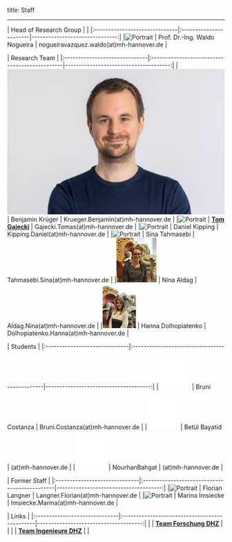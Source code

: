 title: Staff
- - - 
| Head of Research Group                                   |                                      |
|:------------------------------|:-----------------------|-------------------------------:|
|![Portrait](staff/Nogueiraklein.jpg) | Prof. Dr.-Ing. Waldo Nogueira | nogueiravazquez.waldo(at)mh-hannover.de   |
 
| Research Team                                                                                                      |
|:------------------------------|:----------------------------------------------|--------------------------------------:|
|![Portrait](staff/Krueger.jpg) | Benjamin Krüger        | Krueger.Benjamin(at)mh-hannover.de |
|![Portrait](staff/Gajecki.jpg)	| **[Tom Gajecki](https://www.vianna.de/01_workgroups/nogueira/projects/binom.html)**				 | Gajecki.Tomas(at)mh-hannover.de	   |
|![Portrait](staff/Alrutz.jpg)	| Daniel Kipping				 | Kipping.Daniel(at)mh-hannover.de	   |
|![Portrait](staff/Tahmasebi.jpg)	| Sina Tahmasebi 				 | Tahmasebi.Sina(at)mh-hannover.de	   |
|![Portrait](staff/Nina.jpeg)	| Nina Aldag 				 | Aldag.Nina(at)mh-hannover.de	   |
|![Portrait](staff/Hanna.jpeg)	| Hanna Dolhopiatenko 				 | Dolhopiatenko.Hanna(at)mh-hannover.de	   |



| Students                                                                                                      |
|:------------------------------|:----------------------------------------------|--------------------------------------:|
|![Portrait](staff/blank.jpg)	| Bruni Costanza        | Bruni.Costanza(at)mh-hannover.de	 |
|![Portrait](staff/blank.jpg)	| Betül Bayatid 			 |   (at)mh-hannover.de	 |
|![Portrait](staff/blank.jpg)	| NourhanBahgat		  | 	 (at)mh-hannover.de |



| Former Staff                                                                                                      |
|:------------------------------|:----------------------------------------------|--------------------------------------:|
|![Portrait](staff/Langner.jpg)	| Florian Langner        | Langner.Florian(at)mh-hannover.de	 |
|![Portrait](staff/Imsiecke.jpg)	| Marina Imsiecke 			 | Imsiecke.Marina(at)mh-hannover.de	 |



| Links                                                                                                      |
|:------------------------------|:----------------------------------------------|--------------------------------------:|
| | **[Team Forschung DHZ](https://www.hoerzentrum-hannover.de/wir-ueber-uns/team/forschung/)**    |      |
|	| **[Team Ingenieure DHZ](https://www.hoerzentrum-hannover.de/wir-ueber-uns/team/ingenieure/)** 	|  	   |

